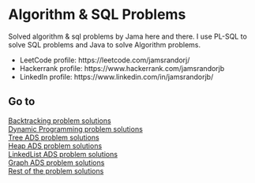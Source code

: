 # Algorithm & SQL Problems
Solved algorithm & sql problems by Jama here and there.
I use PL-SQL to solve SQL problems and Java to solve Algorithm problems. 
<ul>
<li> LeetCode profile: https://leetcode.com/jamsrandorj/ </li>
<li> Hackerrank profile: https://www.hackerrank.com/jamsrandorjb </li>
<li> LinkedIn profile: https://www.linkedin.com/in/jamsrandorjb/ </li>
</ul>


Go to 
-
[Backtracking problem solutions](https://github.com/jamsrandorjb/AlgorithmProblems/tree/master/src/leetcode/backtracking) <br/>
[Dynamic Programming problem solutions](https://github.com/jamsrandorjb/AlgorithmProblems/tree/master/src/leetcode/dynamicProgramming) <br/>
[Tree ADS problem solutions](https://github.com/jamsrandorjb/AlgorithmProblems/tree/master/src/leetcode/tree) <br/>
[Heap ADS problem solutions](https://github.com/jamsrandorjb/AlgorithmProblems/tree/master/src/leetcode/heap) <br/>
[LinkedList ADS problem solutions](https://github.com/jamsrandorjb/AlgorithmProblems/tree/master/src/leetcode/linkedList) <br/>
[Graph ADS problem solutions](https://github.com/jamsrandorjb/AlgorithmProblems/tree/master/src/leetcode/graph) <br/>
[Rest of the problem solutions](https://github.com/jamsrandorjb/AlgorithmProblems/tree/master/src/leetcode/) <br/>



